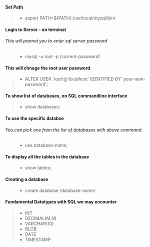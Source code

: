 #### Set Path
> - export PATH=${PATH}:/usr/local/mysql/bin/

#### Login to Server - on terminal
###### This will promot you to enter sql server password
> - mysql -u root -p /current-password/

#### This will chnage the root user password
> - ALTER USER 'root'@'localhost' IDENTIFIED BY 'your-new-password';

#### To show list of databases, on SQL commandline interface
> - show databases;

#### To use the specific databse
###### You can pick one from the list of databases with above command.
> - use database-name;

#### To display all the tables in the database 
> - show tables;


#### Creating a database
> - create database /database-name/

#### Fundamental Datatypes with SQL we may encounter
> - INT
> - DECIMAL(M,N)
> - VARCHAR(10)
> - BLOB
> - DATE
> - TIMESTAMP